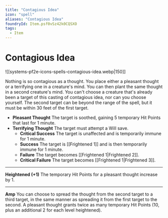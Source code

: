 ```yaml
---
title: "Contagious Idea"
icon: "spell"
aliases: "Contagious Idea"
foundryId: Item.psf0vSz42k0CQSXO
tags:
  - Item
---
```


# Contagious Idea
![[systems-pf2e-icons-spells-contagious-idea.webp|150]]

Nothing is so contagious as a thought. You place either a pleasant thought or a terrifying one in a creature's mind. You can then plant the same thought in a second creature's mind. You can't choose a creature that's already been a target of this casting of contagious idea, nor can you choose yourself. The second target can be beyond the range of the spell, but it must be within 30 feet of the first target.

*   **Pleasant Thought** The target is soothed, gaining 5 temporary Hit Points that last for 1 minute. 
*   **Terrifying Thought** The target must attempt a Will save.
    *   **Critical Success** The target is unaffected and is temporarily immune for 1 minute.
    *   **Success** The target is [[Frightened 1]] and is then temporarily immune for 1 minute.
    *   **Failure** The target becomes [[Frightened 1|Frightened 2]].
    *   **Critical Failure** The target becomes [[Frightened 1|Frightened 3]].

* * *

**Heightened (+1)** The temporary Hit Points for a pleasant thought increase by 1.

* * *

**Amp** You can choose to spread the thought from the second target to a third target, in the same manner as spreading it from the first target to the second. A pleasant thought grants twice as many temporary Hit Points (10, plus an additional 2 for each level heightened).
